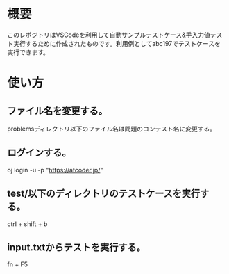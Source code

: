 # 概要
このレポジトリはVSCodeを利用して自動サンプルテストケース&手入力値テスト実行するために作成されたものです。利用例としてabc197でテストケースを実行できます。

# 使い方
## ファイル名を変更する。
problemsディレクトリ以下のファイル名は問題のコンテスト名に変更する。

## ログインする。
oj login -u <username> -p <password> "https://atcoder.jp/"

## test/以下のディレクトリのテストケースを実行する。
ctrl + shift + b

## input.txtからテストを実行する。
fn + F5
